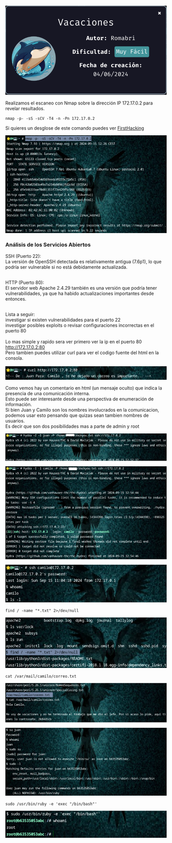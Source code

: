 
![Vacaciones](https://github.com/falart3/dockerlabs/blob/main/vc_001.png)

Realizamos el escaneo con Nmap sobre la dirección IP 172.17.0.2 para revelar resultados.
```
nmap -p- -sS -sCV -T4 -n -Pn 172.17.0.2
```
Si quieres un desglose de este comando puedes ver [FirstHacking](https://github.com/falart3/dockerlabs/blob/main/firsthacking.md)

![Vacaciones](https://github.com/falart3/dockerlabs/blob/main/vc_002.png)

<h3>Análisis de los Servicios Abiertos</h3>
SSH (Puerto 22):<br>
  La versión de OpenSSH detectada es relativamente antigua (7.6p1), lo que podría ser vulnerable si no está debidamente actualizada.
<br><br>

HTTP (Puerto 80):<br>
  El servidor web Apache 2.4.29 también es una versión que podría tener vulnerabilidades, ya que ha habido actualizaciones importantes desde entonces. 
<br><br>

Lista a seguir:<br>
  investigar si existen vulnerabilidades para el puerto 22<br>
  investigar posibles exploits o revisar configuraciones incorrectas en el puerto 80<br>
<br>
Lo mas simple y rapido sera ver primero ver la ip en el puerto 80 http://172.17.0.2:80 <br>
Pero tambien puedes utilizar curl para ver el codigo fuente del html en la consola. <br>
<br>
![Vacaciones](https://github.com/falart3/dockerlabs/blob/main/vc_0021.png)

Como vemos hay un comentario en html (un mensaje oculto) que indica la presencia de una comunicación interna.<br>
Esto puede ser interesante desde una perspectiva de enumeración de información.<br>
Si bien Juan y Camilo son los nombres involucrados en la comunicacion, podemos usar esto pensando que quizas sean tambien nombres de usuarios.<br>
Es decir que son dos posibilidades mas a parte de admin y root<br>


![Vacaciones](https://github.com/falart3/dockerlabs/blob/main/vc_003.png)

![Vacaciones](https://github.com/falart3/dockerlabs/blob/main/vc_004.png)

![Vacaciones](https://github.com/falart3/dockerlabs/blob/main/vc_005.png)
```
find / -name "*.txt" 2>/dev/null
```

![Vacaciones](https://github.com/falart3/dockerlabs/blob/main/vc_006.png)
```
cat /var/mail/camilo/correo.txt
```
![Vacaciones](https://github.com/falart3/dockerlabs/blob/main/vc_007.png)

![Vacaciones](https://github.com/falart3/dockerlabs/blob/main/vc_008.png)
```
sudo /usr/bin/ruby -e 'exec "/bin/bash"'
```
![Vacaciones](https://github.com/falart3/dockerlabs/blob/main/vc_009.png)
